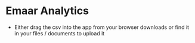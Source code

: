 # Emaar Analytics

- Either drag the csv into the app from your browser downloads or find it in your files / documents to upload it
